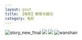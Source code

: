 ```yaml
---
layout: post
title: 【电影】傲慢与偏见
category: 电影
---
```

![story_new_final](http://rfbyhtcfm.hd-bkt.clouddn.com/img/story_new_final_0322.png)
![](http://rfbyavrvr.hd-bkt.clouddn.com/img/ao-pian-220624-2.jpg)
![](http://rfbyavrvr.hd-bkt.clouddn.com/img/ao-pian-220624-1.jpg)
![wanshan](http://rfbyhtcfm.hd-bkt.clouddn.com/img/wanshan.png)





  




